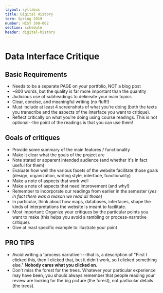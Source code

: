 ```yaml
---
layout: syllabus
title: Digital History
term: Spring 2019
number: HIST 300-002
section: schedule
header: digital-history
---
```


# Data Interface Critique

## Basic Requirements
- Needs to be a separate PAGE on your portfolio, NOT a blog post
- ~800 words, but the quality is far more important than the quantity
- Judicious use of subheadings to delineate your main topics
- Clear, concise, and meaningful writing (no fluff!)
- Must include at least 4 screenshots of what you're doing (both the texts you transcribe and the aspects of the interface you want to critique).
- Reflect critically on what you're doing using course readings. This is not optional--the point of the readings is that you can use them!

## Goals of critiques
- Provide some summary of the main features / functionality
- Make it clear what the goals of the project are
- Note stated or apparent intended audience (and whether it's in fact useful for them)
- Evaluate how well the various facets of the website facilitate those goals (design, organization, writing style, interface, functionality)
- Make a note of aspects that work well
- Make a note of aspects that need improvement (and why!)
- Remember to incorporate our readings from earlier in the semester (_yes in fact there was a reason we read all those_)
- In particular, think about how maps, databases, interfaces, shape the kinds of interpretations the website is meant to facilitate.
- Most important: Organize your critiques by the particular points you want to make (this helps you avoid a rambling or process-narrative critique).
- Give at least specific example to illustrate your point

## PRO TIPS
- Avoid writing a 'process narrative'---that is, a description of "First I clicked this, then I clicked that, but it didn't work, so I clicked something else." **Nobody cares what you clicked on**.
- Don't miss the forest for the trees. Whatever your particular experience may have been, you should always remember that people reading your review are looking for the big picture (the forest), not particular details (the trees).
